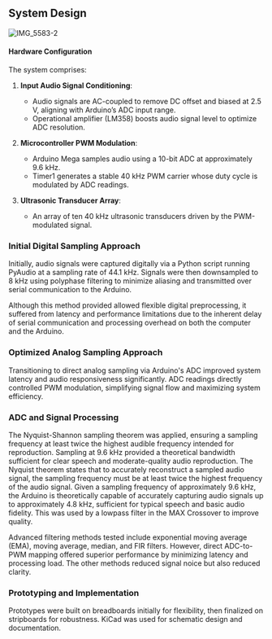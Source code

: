 ## System Design

![IMG_5583-2](https://github.com/user-attachments/assets/a4bfb8e3-36ec-4720-9b57-e4fec107bb80)

#### Hardware Configuration
The system comprises:

1. **Input Audio Signal Conditioning**:
   - Audio signals are AC-coupled to remove DC offset and biased at 2.5 V, aligning with Arduino’s ADC input range.
   - Operational amplifier (LM358) boosts audio signal level to optimize ADC resolution.

2. **Microcontroller PWM Modulation**:
   - Arduino Mega samples audio using a 10-bit ADC at approximately 9.6 kHz.
   - Timer1 generates a stable 40 kHz PWM carrier whose duty cycle is modulated by ADC readings.

3. **Ultrasonic Transducer Array**:
   - An array of ten 40 kHz ultrasonic transducers driven by the PWM-modulated signal.

### Initial Digital Sampling Approach
Initially, audio signals were captured digitally via a Python script running PyAudio at a sampling rate of 44.1 kHz. Signals were then downsampled to 8 kHz using polyphase filtering to minimize aliasing and transmitted over serial communication to the Arduino.

Although this method provided allowed flexible digital preprocessing, it suffered from latency and performance limitations due to the inherent delay of serial communication and processing overhead on both the computer and the Arduino.

### Optimized Analog Sampling Approach
Transitioning to direct analog sampling via Arduino's ADC improved system latency and audio responsiveness significantly. ADC readings directly controlled PWM modulation, simplifying signal flow and maximizing system efficiency.

### ADC and Signal Processing
The Nyquist-Shannon sampling theorem was applied, ensuring a sampling frequency at least twice the highest audible frequency intended for reproduction. Sampling at 9.6 kHz provided a theoretical bandwidth sufficient for clear speech and moderate-quality audio reproduction. The Nyquist theorem states that to accurately reconstruct a sampled audio signal, the sampling frequency must be at least twice the highest frequency of the audio signal. Given a sampling frequency of approximately 9.6 kHz, the Arduino is theoretically capable of accurately capturing audio signals up to approximately 4.8 kHz, sufficient for typical speech and basic audio fidelity. This was used by a lowpass filter in the MAX Crossover to improve quality.

Advanced filtering methods tested include exponential moving average (EMA), moving average, median, and FIR filters. However, direct ADC-to-PWM mapping offered superior performance by minimizing latency and processing load. The other methods reduced signal noice but also reduced clarity.

### Prototyping and Implementation
Prototypes were built on breadboards initially for flexibility, then finalized on stripboards for robustness. KiCad was used for schematic design and documentation.
